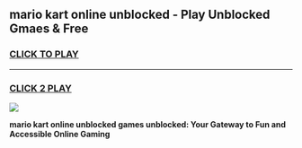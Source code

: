 
## mario kart online unblocked - Play Unblocked Gmaes & Free
<h3>
<a href="https://news.freeplayer.one?title=mario_kart_online_unblocked&ref=23F">CLICK TO PLAY</a></h3>
<hr>

<h3>
<a href="https://news.freeplayer.one?title=mario_kart_online_unblocked&ref=23F">CLICK 2 PLAY</a>
  
</h3>

<a href="https://news.freeplayer.one?title=mario_kart_online_unblocked&ref=23F/"><img src="https://clearcache.store/games.png"></a>


**mario kart online unblocked games unblocked: Your Gateway to Fun and Accessible Online Gaming**
